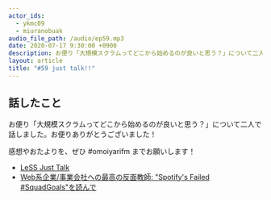 ```yaml
---
actor_ids:
  - ykmc09
  - miuranobuak
audio_file_path: /audio/ep59.mp3
date: 2020-07-17 9:30:00 +0900
description: お便り「大規模スクラムってどこから始めるのが良いと思う？」について二人で話しました。
layout: article
title: "#59 just talk!!"
---
```


## 話したこと

お便り「大規模スクラムってどこから始めるのが良いと思う？」について二人で話しました。お便りありがとうございました！

感想やおたよりを、ぜひ #omoiyarifm までお願いします！

- [LeSS Just Talk](https://less.works/less/framework/coordination-and-integration)
- [Web系企業/事業会社への最高の反面教師: "Spotify's Failed #SquadGoals"を読んで](https://norihiko-saito-1219.hatenablog.com/entry/2020/06/18/095233)
